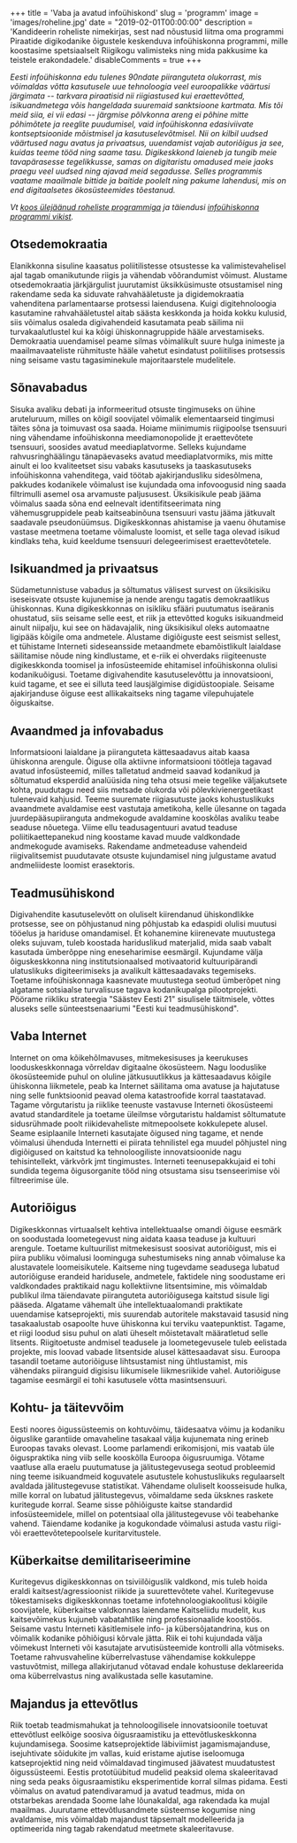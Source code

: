 +++
title = 'Vaba ja avatud infoühiskond'
slug = 'programm'
image = 'images/roheline.jpg'
date = "2019-02-01T00:00:00"
description = 'Kandideerin roheliste nimekirjas, sest nad nõustusid liitma oma programmi Piraatide digikodanike õigustele keskenduva infoühiskonna programmi, mille koostasime spetsiaalselt Riigikogu valimisteks ning mida pakkusime ka teistele erakondadele.'
disableComments = true
+++

_Eesti infoühiskonna edu tulenes 90ndate piiranguteta olukorrast, mis võimaldas võtta kasutusele uue tehnoloogia veel euroopalikke väärtusi järgimata -- tarkvara piraatisid nii riigiastused kui eraettevõtted, isikuandmetega võis hangeldada suuremaid sanktsioone kartmata. Mis tõi meid siia, ei vii edasi -- järgmise põlvkonna areng ei põhine mitte põhimõtete ja reeglite puudumisel, vaid infoühiskonna edasiviivate kontseptsioonide mõistmisel ja kasutuselevõtmisel. Nii on kilbil uudsed väärtused nagu avatus ja privaatsus, uuendamist vajab autoriõigus ja see, kuidas teeme tööd ning saame tasu. Digikeskkond laieneb ja tungib meie tavapärasesse tegelikkusse, samas on digitaristu omadused meie jaoks praegu veel uudsed ning ajavad meid segadusse. Selles programmis vaatame maailmale bittide ja baitide poolelt ning pakume lahendusi, mis on end digitaalsetes ökosüsteemides tõestanud._

_Vt [koos ülejäänud roheliste programmiga](https://rohelised.ee/valimisprogramm-2019/#eesti-kui-info%C3%BChiskond) ja täiendusi [infoühiskonna programmi vikist](https://gafgaf.infoaed.ee/wiki/)._

## Otsedemokraatia

Elanikkonna sisuline kaasatus poliitilistesse otsustesse ka valimistevahelisel ajal tagab omanikutunde riigis ja vähendab võõrandumist võimust. Alustame otsedemokraatia järkjärgulist juurutamist üksikküsimuste otsustamisel ning rakendame seda ka siduvate rahvahääletuste ja digidemokraatia vahenditena parlamentaarse protsessi laiendusena. Kuigi digitehnoloogia kasutamine rahvahääletustel aitab säästa keskkonda ja hoida kokku kulusid, siis võimalus osaleda digivahendeid kasutamata peab säilima nii turvakaalutlustel kui ka kõigi ühiskonnagruppide hääle arvestamiseks. Demokraatia uuendamisel peame silmas võimalikult suure hulga inimeste ja maailmavaateliste rühmituste hääle vahetut esindatust poliitilises protsessis ning seisame vastu tagasiminekule majoritaarstele mudelitele.

## Sõnavabadus

Sisuka avaliku debati ja informeeritud otsuste tingimuseks on ühine aruteluruum, milles on kõigil soovijatel võimalik elementaarseid tingimusi täites sõna ja toimuvast osa saada. Hoiame miinimumis riigipoolse tsensuuri ning vähendame infoühiskonna meediamonopolide jt eraettevõtete tsensuuri, soosides avatud meediaplatvorme. Selleks kujundame rahvusringhäälingu tänapäevaseks avatud meediaplatvormiks, mis mitte ainult ei loo kvaliteetset sisu vabaks kasutuseks ja taaskasutuseks infoühiskonna vahenditega, vaid töötab ajakirjandusliku sidesõlmena, pakkudes kodanikele võimalust ise kujundada oma infovoogusid ning saada filtrimulli asemel osa arvamuste paljususest. Üksikisikule peab jääma võimalus saada sõna end eelnevalt identifitseerimata ning vähemusgruppidele peab kaitseabinõuna tsensuuri vastu jääma jätkuvalt saadavale pseudonüümsus. Digikeskkonnas ahistamise ja vaenu õhutamise vastase meetmena toetame võimaluste loomist, et selle taga olevad isikud kindlaks teha, kuid keeldume tsensuuri delegeerimisest eraettevõtetele.

## Isikuandmed ja privaatsus

Südametunnistuse vabadus ja sõltumatus välisest survest on üksikisiku iseseisvate otsuste kujunemise ja nende arengu tagatis demokraatlikus ühiskonnas. Kuna digikeskkonnas on isikliku sfääri puutumatus iseäranis ohustatud, siis seisame selle eest, et riik ja ettevõtted koguks isikuandmeid ainult niipalju, kui see on hädavajalik, ning üksikisikul oleks automaatne ligipääs kõigile oma andmetele. Alustame digiõiguste eest seismist sellest, et tühistame Interneti sideseansside metaandmete ebamõistlikult laialdase säilitamise nõude ning kindlustame, et e-riik ei ohverdaks riigiteenuste digikeskkonda toomisel ja infosüsteemide ehitamisel infoühiskonna olulisi kodanikuõigusi. Toetame digivahendite kasutuselevõttu ja innovatsiooni, kuid tagame, et see ei silluta teed lausjälgimise digidüstoopiale. Seisame ajakirjanduse õiguse eest allikakaitseks ning tagame vilepuhujatele õiguskaitse.

## Avaandmed ja infovabadus

Informatsiooni laialdane ja piiranguteta kättesaadavus aitab kaasa ühiskonna arengule. Õiguse olla aktiivne informatsiooni töötleja tagavad avatud infosüsteemid, milles talletatud andmeid saavad kodanikud ja sõltumatud eksperdid analüüsida ning teha otsusi meie tegelike väljakutsete kohta, puudutagu need siis metsade olukorda või põlevkivienergeetikast tulenevaid kahjusid. Teeme suuremate riigiasutuste jaoks kohustuslikuks avaandmete avaldamise eest vastutaja ametikoha, kelle ülesanne on tagada juurdepääsupiiranguta andmekogude avaldamine kooskõlas avaliku teabe seaduse nõuetega. Viime ellu teadusagentuuri avatud teaduse poliitikaettepanekud ning koostame kavad muude valdkondade andmekogude avamiseks. Rakendame andmeteaduse vahendeid riigivalitsemist puudutavate otsuste kujundamisel ning julgustame avatud andmeliideste loomist erasektoris.

## Teadmusühiskond

Digivahendite kasutuselevõtt on oluliselt kiirendanud ühiskondlikke protsesse, see on põhjustanud ning põhjustab ka edaspidi olulisi muutusi tööelus ja hariduse omandamisel. Et kohanemine kiirenevate muutustega oleks sujuvam, tuleb koostada hariduslikud materjalid, mida saab vabalt kasutada ümberõppe ning eneseharimise eesmärgil. Kujundame välja õiguskeskkonna ning institutsionaalsed motivaatorid kultuuripärandi ulatuslikuks digiteerimiseks ja avalikult kättesaadavaks tegemiseks. Toetame infoühiskonnaga kaasnevate muutustega seotud ümberõpet ning algatame sotsiaalse turvalisuse tagava kodanikupalga pilootprojekti. Pöörame riikliku strateegia "Säästev Eesti 21" sisulisele täitmisele, võttes aluseks selle sünteestsenaariumi "Eesti kui teadmusühiskond".

## Vaba Internet

Internet on oma kõikehõlmavuses, mitmekesisuses ja keerukuses looduskeskkonnaga võrreldav digitaalne ökosüsteem. Nagu looduslike ökosüsteemide puhul on oluline jätkusuutlikkus ja kättesaadavus kõigile ühiskonna liikmetele, peab ka Internet säilitama oma avatuse ja hajutatuse ning selle funktsioonid peavad olema katastroofide korral taastatavad. Tagame võrgutaristu ja riiklike teenuste vastavuse Interneti ökosüsteemi avatud standarditele ja toetame üleilmse võrgutaristu haldamist sõltumatute sidusrühmade poolt riikidevaheliste mitmepoolsete kokkulepete alusel. Seame esiplaanile Interneti kasutajate õigused ning tagame, et nende võimalusi ühenduda Internetti ei piirata tehnilistel ega muudel põhjustel ning digiõigused on kaitstud ka tehnoloogiliste innovatsioonide nagu tehisintellekt, värkvõrk jmt tingimustes. Interneti teenusepakkujaid ei tohi sundida tegema õigusorganite tööd ning otsustama sisu tsenseerimise või filtreerimise üle.

## Autoriõigus

Digikeskkonnas virtuaalselt kehtiva intellektuaalse omandi õiguse eesmärk on soodustada loometegevust ning aidata kaasa teaduse ja kultuuri arengule. Toetame kultuurilist mitmekesisust soosivat autoriõigust, mis ei piira publiku võimalusi loominguga suhestumiseks ning annab võimaluse ka alustavatele loomeisikutele. Kaitseme ning tugevdame seadusega lubatud autoriõiguse erandeid haridusele, andmetele, faktidele ning soodustame eri valdkondades praktikaid nagu kollektiivne litsentsimine, mis võimaldab publikul ilma täiendavate piiranguteta autoriõigusega kaitstud sisule ligi pääseda. Algatame vähemalt ühe intellektuaalomandi praktikate uuendamise katseprojekti, mis suurendab autoritele makstavaid tasusid ning tasakaalustab osapoolte huve ühiskonna kui terviku vaatepunktist. Tagame, et riigi loodud sisu puhul on alati üheselt mõistetavalt määratletud selle litsents. Riigitoetuste andmisel teadusele ja loometegevusele tuleb eelistada projekte, mis loovad vabade litsentside alusel kättesaadavat sisu. Euroopa tasandil toetame autoriõiguse lihtsustamist ning ühtlustamist, mis vähendaks piiranguid digisisu liikumisele liikmesriikide vahel. Autoriõiguse tagamise eesmärgil ei tohi kasutusele võtta masintsensuuri.

## Kohtu- ja täitevvõim

Eesti noores õigussüsteemis on kohtuvõimu, täidesaatva võimu ja kodaniku õiguslike garantiide omavaheline tasakaal välja kujunemata ning erineb Euroopas tavaks olevast. Loome parlamendi erikomisjoni, mis vaatab üle õiguspraktika ning viib selle kooskõlla Euroopa õigusruumiga. Võtame vaatluse alla eraelu puutumatuse ja jälitustegevusega seotud probleemid ning teeme isikuandmeid koguvatele asutustele kohustuslikuks regulaarselt avaldada jälitustegevuse statistikat. Vähendame oluliselt koosseisude hulka, mille korral on lubatud jälitustegevus, võimaldame seda üksknes raskete kuritegude korral. Seame sisse põhiõiguste kaitse standardid infosüsteemidele, millel on potentsiaal olla jälitustegevuse või teabehanke vahend. Täiendame kodanike ja kogukondade võimalusi astuda vastu riigi- või eraettevõtetepoolsele kuritarvitustele.

## Küberkaitse demilitariseerimine

Kuritegevus digikeskkonnas on tsiviilõiguslik valdkond, mis tuleb hoida eraldi kaitsest/agressioonist riikide ja suurettevõtete vahel. Kuritegevuse tõkestamiseks digikeskkonnas toetame infotehnoloogiakoolitusi kõigile soovijatele, küberkaitse valdkonnas laiendame Kaitseliidu mudelit, kus kaitsevõimekus kujuneb vabatahtlike ning professionaalide koostöös. Seisame vastu Interneti käsitlemisele info- ja kübersõjatandrina, kus on võimalik kodanike põhiõigusi kõrvale jätta. Riik ei tohi kujundada välja võimekust Interneti või kasutajate arvutisüsteemide kontrolli alla võtmiseks. Toetame rahvusvaheline küberrelvastuse vähendamise kokkuleppe vastuvõtmist, millega allakirjutanud võtavad endale kohustuse deklareerida oma küberrelvastus ning avalikustada selle kasutamine.

## Majandus ja ettevõtlus

Riik toetab teadmismahukat ja tehnoloogilisele innovatsioonile toetuvat ettevõtlust eelkõige soosiva õigusraamistiku ja ettevõtluskeskkonna kujundamisega. Soosime katseprojektide läbiviimist jagamismajanduse, isejuhtivate sõidukite jm vallas, kuid eristame ajutise iseloomuga katseprojektid ning neid võimaldavad tingimused jäävatest muudatustest õigussüsteemi. Eestis prototüübitud mudelid peaksid olema skaleeritavad ning seda peaks õigusraamistiku eksperimentide korral silmas pidama. Eesti võimalus on avatud patendivaramud ja avatud teadmus, mida on otstarbekas arendada Soome lahe lõunakaldal, aga rakendada ka mujal maailmas. Juurutame ettevõtlusandmete süsteemse kogumise ning avaldamise, mis võimaldab majandust täpsemalt modelleerida ja optimeerida ning tagab rakendatud meetmete skaleeritavuse.
